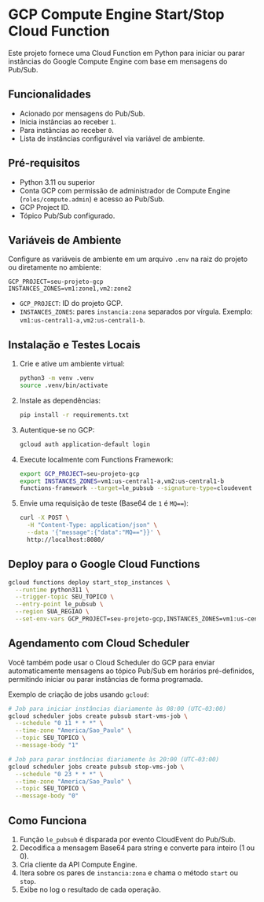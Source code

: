 # GCP Compute Engine Start/Stop Cloud Function

Este projeto fornece uma Cloud Function em Python para iniciar ou parar instâncias do Google Compute Engine com base em mensagens do Pub/Sub.

## Funcionalidades
- Acionado por mensagens do Pub/Sub.
- Inicia instâncias ao receber `1`.
- Para instâncias ao receber `0`.
- Lista de instâncias configurável via variável de ambiente.

## Pré-requisitos
- Python 3.11 ou superior
- Conta GCP com permissão de administrador de Compute Engine (`roles/compute.admin`) e acesso ao Pub/Sub.
- GCP Project ID.
- Tópico Pub/Sub configurado.

## Variáveis de Ambiente
Configure as variáveis de ambiente em um arquivo `.env` na raiz do projeto ou diretamente no ambiente:

```dotenv
GCP_PROJECT=seu-projeto-gcp
INSTANCES_ZONES=vm1:zone1,vm2:zone2
```

- `GCP_PROJECT`: ID do projeto GCP.
- `INSTANCES_ZONES`: pares `instancia:zona` separados por vírgula. Exemplo: `vm1:us-central1-a,vm2:us-central1-b`.

## Instalação e Testes Locais
1. Crie e ative um ambiente virtual:
   ```bash
   python3 -m venv .venv
   source .venv/bin/activate
   ```
2. Instale as dependências:
   ```bash
   pip install -r requirements.txt
   ```
3. Autentique-se no GCP:
   ```bash
   gcloud auth application-default login
   ```
4. Execute localmente com Functions Framework:
   ```bash
   export GCP_PROJECT=seu-projeto-gcp
   export INSTANCES_ZONES=vm1:us-central1-a,vm2:us-central1-b
   functions-framework --target=le_pubsub --signature-type=cloudevent
   ```
5. Envie uma requisição de teste (Base64 de `1` é `MQ==`):
   ```bash
   curl -X POST \
     -H "Content-Type: application/json" \
     --data '{"message":{"data":"MQ=="}}' \
     http://localhost:8080/
   ```

## Deploy para o Google Cloud Functions
```bash
gcloud functions deploy start_stop_instances \
  --runtime python311 \
  --trigger-topic SEU_TOPICO \
  --entry-point le_pubsub \
  --region SUA_REGIAO \
  --set-env-vars GCP_PROJECT=seu-projeto-gcp,INSTANCES_ZONES=vm1:us-central1-a,vm2:us-central1-b
```

## Agendamento com Cloud Scheduler

Você também pode usar o Cloud Scheduler do GCP para enviar automaticamente mensagens ao tópico Pub/Sub em horários pré-definidos, permitindo iniciar ou parar instâncias de forma programada.

Exemplo de criação de jobs usando `gcloud`:
```bash
# Job para iniciar instâncias diariamente às 08:00 (UTC−03:00)
gcloud scheduler jobs create pubsub start-vms-job \
  --schedule "0 11 * * *" \
  --time-zone "America/Sao_Paulo" \
  --topic SEU_TOPICO \
  --message-body "1"

# Job para parar instâncias diariamente às 20:00 (UTC−03:00)
gcloud scheduler jobs create pubsub stop-vms-job \
  --schedule "0 23 * * *" \
  --time-zone "America/Sao_Paulo" \
  --topic SEU_TOPICO \
  --message-body "0"
```

## Como Funciona
1. Função `le_pubsub` é disparada por evento CloudEvent do Pub/Sub.
2. Decodifica a mensagem Base64 para string e converte para inteiro (1 ou 0).
3. Cria cliente da API Compute Engine.
4. Itera sobre os pares de `instancia:zona` e chama o método `start` ou `stop`.
5. Exibe no log o resultado de cada operação.
